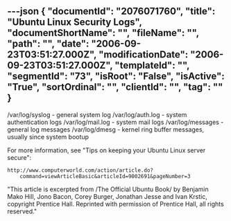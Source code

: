 ---json
{
  "documentId": "2076071760",
  "title": "Ubuntu Linux Security Logs",
  "documentShortName": "",
  "fileName": "",
  "path": "",
  "date": "2006-09-23T03:51:27.000Z",
  "modificationDate": "2006-09-23T03:51:27.000Z",
  "templateId": "",
  "segmentId": "73",
  "isRoot": "False",
  "isActive": "True",
  "sortOrdinal": "",
  "clientId": "",
  "tag": ""
}
---

/var/log/syslog - general system log
/var/log/auth.log - system authentication logs
/var/log/mail.log - system mail logs
/var/log/messages - general log messages
/var/log/dmesg - kernel ring buffer messages, usually since system bootup

For more information, see &quot;Tips on keeping your Ubuntu Linux server secure&quot;:

    http://www.computerworld.com/action/article.do?
        command=viewArticleBasic&articleId=9002691&pageNumber=3

&quot;This article is excerpted from /The Official Ubuntu Book/ by Benjamin Mako Hill, Jono Bacon, Corey Burger, Jonathan Jesse and Ivan Krstic, copyright Prentice Hall. Reprinted with permission of Prentice Hall, all rights reserved.&quot;
